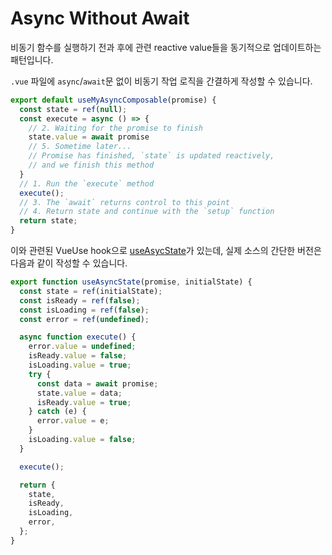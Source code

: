# Async Without Await

비동기 함수를 실행하기 전과 후에 관련 reactive value들을 동기적으로 업데이트하는 패턴입니다.

`.vue` 파일에 `async`/`await`문 없이 비동기 작업 로직을 간결하게 작성할 수 있습니다.

```js
export default useMyAsyncComposable(promise) {
  const state = ref(null);
  const execute = async () => {
    // 2. Waiting for the promise to finish
    state.value = await promise
    // 5. Sometime later...
    // Promise has finished, `state` is updated reactively,
    // and we finish this method
  }
  // 1. Run the `execute` method
  execute();
  // 3. The `await` returns control to this point
  // 4. Return state and continue with the `setup` function
  return state;
}
```

이와 관련된 VueUse hook으로 [useAsycState](https://vueuse.org/core/useAsyncState/#useasyncstate)가 있는데, 실제 소스의 간단한 버전은 다음과 같이 작성할 수 있습니다.

```js
export function useAsyncState(promise, initialState) {
  const state = ref(initialState);
  const isReady = ref(false);
  const isLoading = ref(false);
  const error = ref(undefined);

  async function execute() {
    error.value = undefined;
    isReady.value = false;
    isLoading.value = true;
    try {
      const data = await promise;
      state.value = data;
      isReady.value = true;
    } catch (e) {
      error.value = e;
    }
    isLoading.value = false;
  }

  execute();

  return {
    state,
    isReady,
    isLoading,
    error,
  };
}
```
